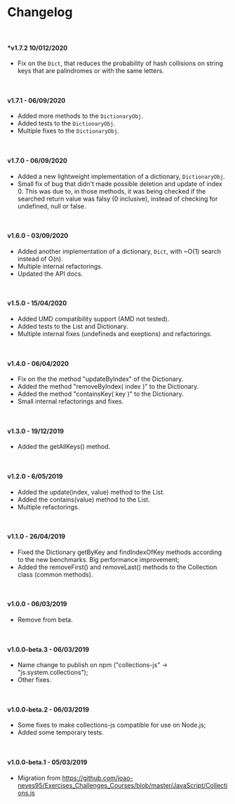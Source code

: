 # Changelog

&nbsp;

#### *v1.7.2 10/012/2020

  - Fix on the `Dict`, that reduces the probability of hash collisions on string keys that are palindromes or with the same letters.

&nbsp;

#### v1.7.1 - 06/09/2020

  - Added more methods to the `DictionaryObj`.
  - Added tests to the `DictionaryObj`.
  - Multiple fixes to the `DictionaryObj`.

&nbsp;

#### v1.7.0 - 06/09/2020

  - Added a new lightweight implementation of a dictionary, `DictionaryObj`.
  - Small fix of bug that didn't made possible deletion and update of index 0.
    This was due to, in those methods, it was being checked if the searched
    return value was falsy (0 inclusive), instead of checking for undefined,
    null or false.

&nbsp;

#### v1.6.0 - 03/09/2020

  - Added another implementation of a dictionary, `Dict`, with ~O(1) search instead of O(n).
  - Multiple internal refactorings.
  - Updated the API docs.

&nbsp;

#### v1.5.0 - 15/04/2020

  - Added UMD compatibility support (AMD not tested).
  - Added tests to the List and Dictionary.
  - Multiple internal fixes (undefineds and exeptions) and refactorings.

&nbsp;

#### v1.4.0 - 06/04/2020

  - Fix on the the method "updateByIndex" of the Dictionary.
  - Added the method "removeByIndex( index )" to the Dictionary.
  - Added the method "containsKey( key )" to the Dictionary.
  - Small internal refactorings and fixes.


&nbsp;


#### v1.3.0 - 19/12/2019

  - Added the getAllKeys() method.


&nbsp;


#### v1.2.0 - 6/05/2019

  - Added the update(index, value) method to the List.
  - Added the contains(value) method to the List.
  - Multiple refactorings.


&nbsp;


#### v1.1.0 - 26/04/2019

  - Fixed the Dictionary getByKey and findIndexOfKey methods according to the new benchmarks. Big performance improvement;
  - Added the removeFirst() and removeLast() methods to the Collection class (common methods).


&nbsp;


#### v1.0.0 - 06/03/2019

  - Remove from beta.


&nbsp;


#### v1.0.0-beta.3 - 06/03/2019

  - Name change to publish on npm ("collections-js" -> "js.system.collections");
  - Other fixes.


&nbsp;


#### v1.0.0-beta.2 - 06/03/2019

  - Some fixes to make collections-js compatible for use on Node.js;
  - Added some temporary tests.


&nbsp;


#### v1.0.0-beta.1 - 05/03/2019

  - Migration from https://github.com/joao-neves95/Exercises_Challenges_Courses/blob/master/JavaScript/Collections.js
